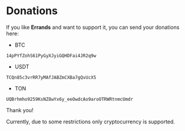 # Donations

If you like **Errands** and want to support it, you can send your donations here:
- BTC
```
14pPYfZohS61PyGyXJyiGQHDFai4JR2q9w
```
- USDT
```
TCQn85c3vrRR7yMAfJABZmCXBa7gQvUcX5
```
- TON
```
UQBrhmho9259KsNZ8wYx6y_eeOwdcAo9aroOTRWRtnmcUmdr
```

Thank you!

Currently, due to some restrictions only cryptocurrency is supported.